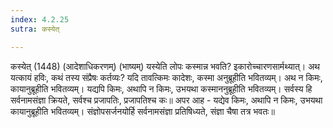```yaml
---
index: 4.2.25
sutra: कस्येत्

---
```

कस्येत् (1448) (आदेशाधिकरणम्) (भाष्यम्) यस्येति लोपः कस्मान्न भवति? इकारोच्चारणसार्मथ्यात्। अथ यत्कायं हविः, कथं तस्य संप्रैषः कर्तव्यः? यदि तावत्किमः कादेशः, कस्मा अनुब्रूहीति भवितव्यम्। अथ न किमः, कायानुब्रूहीति भवितव्यम्। यद्यपि किमः, अथापि न किमः, उभयथा कस्माननुब्रूहीति भवितव्यम्। सर्वस्य हि सर्वनामसंज्ञा क्रियते, सर्वश्च प्रजापतिः, प्रजापतिश्च कः॥ अपर आह - यद्येव किमः, अथापि न किमः, उभयथा कायानुब्रूहीति भवितव्यम्। संज्ञोपसर्जनयोर्हि सर्वनामसंज्ञा प्रतिषिध्यते, संज्ञा चैषा तत्र भवतः॥